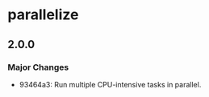 # parallelize

## 2.0.0

### Major Changes

- 93464a3: Run multiple CPU-intensive tasks in parallel.
